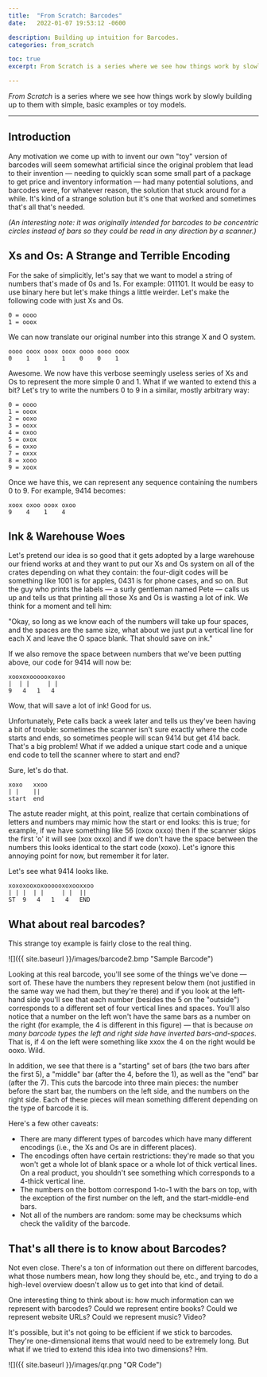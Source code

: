 ```yaml
---
title:  "From Scratch: Barcodes"
date:   2022-01-07 19:53:12 -0600

description: Building up intuition for Barcodes.
categories: from_scratch

toc: true
excerpt: From Scratch is a series where we see how things work by slowly building up to them with simple, basic examples or toy models.  This time, Barcodes.

---
```


  *From Scratch* is a series where we see how things work by slowly building up to them with simple, basic examples or toy models.

---

## Introduction 

Any motivation we come up with to invent our own "toy" version of barcodes will seem somewhat artificial since the original problem that lead to their invention — needing to quickly scan some small part of a package to get price and inventory information — had many potential solutions, and barcodes were, for whatever reason, the solution that stuck around for a while.  It's kind of a strange solution but it's one that worked and sometimes that's all that's needed.

*(An interesting note: it was originally intended for barcodes to be concentric circles instead of bars so they could be read in any direction by a scanner.)*

## Xs and Os: A Strange and Terrible Encoding

For the sake of simplicitly, let's say that we want to model a string of numbers that's made of 0s and 1s.  For example: 011101.  It would be easy to use binary here but let's make things a little weirder.  Let's make the following code with just Xs and Os.  

    0 = oooo
    1 = ooox

We can now translate our original number into this strange X and O system.

    oooo ooox ooox ooox oooo oooo ooox
    0    1    1    1    0    0    1

Awesome.  We now have this verbose seemingly useless series of Xs and Os to represent the more simple 0 and 1.  What if we wanted to extend this a bit?  Let's try to write the numbers 0 to 9 in a similar, mostly arbitrary way:

    0 = oooo
    1 = ooox
    2 = ooxo
    3 = ooxx
    4 = oxoo
    5 = oxox
    6 = oxxo
    7 = oxxx
    8 = xooo
    9 = xoox

Once we have this, we can represent any sequence containing the numbers 0 to 9.  For example, 9414 becomes:

    xoox oxoo ooox oxoo
    9    4    1    4


## Ink & Warehouse Woes

Let's pretend our idea is so good that it gets adopted by a large warehouse our friend works at and they want to put our Xs and Os system on all of the crates depending on what they contain: the four-digit codes will be something like 1001 is for apples, 0431 is for phone cases, and so on.  But the guy who prints the labels — a surly gentleman named Pete — calls us up and tells us that printing all those Xs and Os is wasting a lot of ink.  We think for a moment and tell him:

"Okay, so long as we know each of the numbers will take up four spaces, and the spaces are the same size, what about we just put a vertical line for each X and leave the O space blank.  That should save on ink."

If we also remove the space between numbers that we've been putting above, our code for 9414 will now be:

    xooxoxoooooxoxoo
    |  | |     | |
    9   4   1   4

Wow, that will save a lot of ink!  Good for us.

Unfortunately, Pete calls back a week later and tells us they've been having a bit of trouble: sometimes the scanner isn't sure exactly where the code starts and ends, so sometimes people will scan 9414 but get 414 back.  That's a big problem!  What if we added a unique start code and a unique end code to tell the scanner where to start and end?

Sure, let's do that.

    xoxo   xxoo
    | |    ||
    start  end

The astute reader might, at this point, realize that certain combinations of letters and numbers may mimic how the start or end looks: this is true; for example, if we have something like 56 (oxox oxxo) then if the scanner skips the first 'o' it will see (xox oxxo) and if we don't have the space between the numbers this looks identical to the start code (xoxo).  Let's ignore this annoying point for now, but remember it for later.

Let's see what 9414 looks like.

    xoxoxooxoxoooooxoxooxxoo
    | | |  | |     | |  ||
    ST  9   4   1   4   END

## What about real barcodes?

This strange toy example is fairly close to the real thing.  

![]({{ site.baseurl }}/images/barcode2.bmp "Sample Barcode")

Looking at this real barcode, you'll see some of the things we've done — sort of. These have the numbers they represent below them (not justified in the same way we had them, but they're there) and if you look at the left-hand side you'll see that each number (besides the 5 on the "outside") corresponds to a different set of four vertical lines and spaces.  You'll also notice that a number on the left won't have the same bars as a number on the right (for example, the 4 is different in this figure) — that is because *on many barcode types the left and right side have inverted bars-and-spaces*.  That is, if 4 on the left were something like xxox the 4 on the right would be ooxo.  Wild.

In addition, we see that there is a "starting" set of bars (the two bars after the first 5), a "middle" bar (after the 4, before the 1), as well as the "end" bar (after the 7).  This cuts the barcode into three main pieces: the number before the start bar, the numbers on the left side, and the numbers on the right side.  Each of these pieces will mean something different depending on the type of barcode it is.

Here's a few other caveats:

- There are many different types of barcodes which have many different encodings (i.e., the Xs and Os are in different places).
- The encodings often have certain restrictions: they're made so that you won't get a whole lot of blank space or a whole lot of thick vertical lines.  On a real product, you shouldn't see something which corresponds to a 4-thick vertical line.  
- The numbers on the bottom correspond 1-to-1 with the bars on top, with the exception of the first number on the left, and the start-middle-end bars.
- Not all of the numbers are random: some may be checksums which check the validity of the barcode.

## That's all there is to know about Barcodes?

Not even close.  There's a ton of information out there on different barcodes, what those numbers mean, how long they should be, etc., and trying to do a high-level overview doesn't allow us to get into that kind of detail.

One interesting thing to think about is: how much information can we represent with barcodes?  Could we represent entire books?  Could we represent website URLs?  Could we represent music?  Video?  

It's possible, but it's not going to be efficient if we stick to barcodes.  They're one-dimensional items that would need to be extremely long.  But what if we tried to extend this idea into two dimensions?  Hm.

![]({{ site.baseurl }}/images/qr.png "QR Code")
